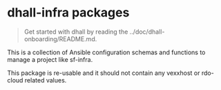 dhall-infra packages
====================

> Get started with dhall by reading the ../doc/dhall-onboarding/README.md.

This is a collection of Ansible configuration schemas and functions to manage a project like sf-infra.

This package is re-usable and it should not contain any vexxhost or rdo-cloud related values.
